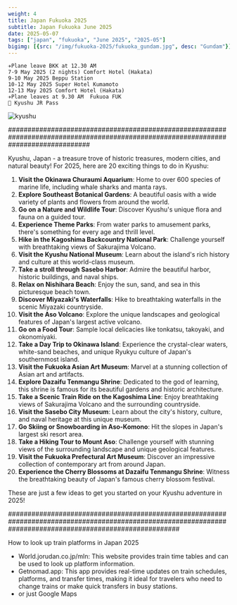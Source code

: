```yaml
---
weight: 4
title: Japan Fukuoka 2025
subtitle: Japan Fukuoka June 2025
date: 2025-05-07
tags: ["japan", "fukuoka", "June 2025", "2025-05"]
bigimg: [{src: "/img/fukuoka-2025/fukuoka_gundam.jpg", desc: "Gundam"}]
---
```


```
✈Plane leave BKK at 12.30 AM 
7-9 May 2025 (2 nights) Comfort Hotel (Hakata)
9-10 May 2025 Beppu Station
10-12 May 2025 Super Hotel Kumamoto
12-13 May 2025 Comfort Hotel (Hakata)
✈Plane leaves at 9.30 AM  Fukuoa FUK
🎫 Kyushu JR Pass
```

![kyushu](/img/fukuoka-2025/kyushu-map.png "{width='35'}")

#####################################################################################################################################

Kyushu, Japan - a treasure trove of historic treasures, modern cities, and natural beauty! For 2025, here are 20 exciting things to do in Kyushu:

1. **Visit the Okinawa Churaumi Aquarium**: Home to over 600 species of marine life, including whale sharks and manta rays.
2. **Explore Southeast Botanical Gardens**: A beautiful oasis with a wide variety of plants and flowers from around the world.
3. **Go on a Nature and Wildlife Tour**: Discover Kyushu's unique flora and fauna on a guided tour.
4. **Experience Theme Parks**: From water parks to amusement parks, there's something for every age and thrill level.
5. **Hike in the Kagoshima Backcountry National Park**: Challenge yourself with breathtaking views of Sakurajima Volcano.
6. **Visit the Kyushu National Museum**: Learn about the island's rich history and culture at this world-class museum.
7. **Take a stroll through Sasebo Harbor**: Admire the beautiful harbor, historic buildings, and naval ships.
8. **Relax on Nishihara Beach**: Enjoy the sun, sand, and sea in this picturesque beach town.
9. **Discover Miyazaki's Waterfalls**: Hike to breathtaking waterfalls in the scenic Miyazaki countryside.
10. **Visit the Aso Volcano**: Explore the unique landscapes and geological features of Japan's largest active volcano.
11. **Go on a Food Tour**: Sample local delicacies like tonkatsu, takoyaki, and okonomiyaki.
12. **Take a Day Trip to Okinawa Island**: Experience the crystal-clear waters, white-sand beaches, and unique Ryukyu culture of Japan's southernmost island.
13. **Visit the Fukuoka Asian Art Museum**: Marvel at a stunning collection of Asian art and artifacts.
14. **Explore Dazaifu Tenmangu Shrine**: Dedicated to the god of learning, this shrine is famous for its beautiful gardens and historic architecture.
15. **Take a Scenic Train Ride on the Kagoshima Line**: Enjoy breathtaking views of Sakurajima Volcano and the surrounding countryside.
16. **Visit the Sasebo City Museum**: Learn about the city's history, culture, and naval heritage at this unique museum.
17. **Go Skiing or Snowboarding in Aso-Komono**: Hit the slopes in Japan's largest ski resort area.
18. **Take a Hiking Tour to Mount Aso**: Challenge yourself with stunning views of the surrounding landscape and unique geological features.
19. **Visit the Fukuoka Prefectural Art Museum**: Discover an impressive collection of contemporary art from around Japan.
20. **Experience the Cherry Blossoms at Dazaifu Tenmangu Shrine**: Witness the breathtaking beauty of Japan's famous cherry blossom festival.

These are just a few ideas to get you started on your Kyushu adventure in 2025!

############################################################################################################################################################

How to look up train platforms in Japan 2025
* World.jorudan.co.jp/mln: This website provides train time tables and can be used to look up platform information.
* Getnomad.app: This app provides real-time updates on train schedules, platforms, and transfer times, making it ideal for travelers who need to change trains or make quick transfers in busy stations.
* or just Google Maps